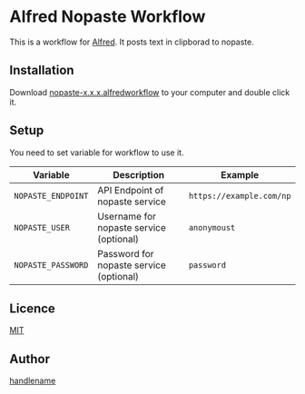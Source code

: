 # Alfred Nopaste Workflow

This is a workflow for [Alfred](http://www.alfredapp.com/).
It posts text in clipborad to nopaste.

## Installation

Download [nopaste-x.x.x.alfredworkflow](https://github.com/handlename/alfred-nopaste-workflow/releases) to your computer and double click it.

## Setup

You need to set variable for workflow to use it.

Variable | Description | Example
---|---|---
`NOPASTE_ENDPOINT` | API Endpoint of nopaste service | `https://example.com/np`
`NOPASTE_USER` | Username for nopaste service (optional) | `anonymoust`
`NOPASTE_PASSWORD` | Password for nopaste service (optional) | `password`

## Licence

[MIT](https://github.com/handlename/alfred-metacpan-workflow/blob/master/LICENSE)

## Author

[handlename](https://github.com/handlename)
